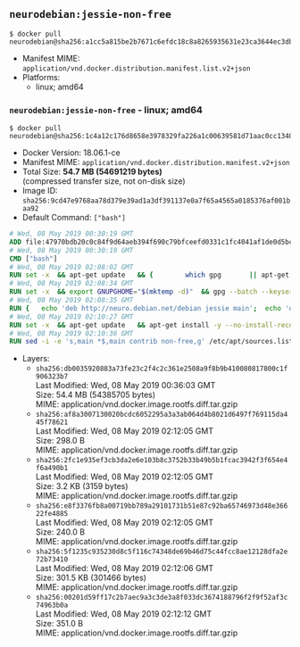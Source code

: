 ## `neurodebian:jessie-non-free`

```console
$ docker pull neurodebian@sha256:a1cc5a815be2b7671c6efdc18c8a8265935631e23ca3644ec3dbc6d55ee3d8e2
```

-	Manifest MIME: `application/vnd.docker.distribution.manifest.list.v2+json`
-	Platforms:
	-	linux; amd64

### `neurodebian:jessie-non-free` - linux; amd64

```console
$ docker pull neurodebian@sha256:1c4a12c176d8658e3978329fa226a1c00639581d71aac0cc1340316608c457db
```

-	Docker Version: 18.06.1-ce
-	Manifest MIME: `application/vnd.docker.distribution.manifest.v2+json`
-	Total Size: **54.7 MB (54691219 bytes)**  
	(compressed transfer size, not on-disk size)
-	Image ID: `sha256:9cd47e9768aa78d379e39ad1a3df391137e0a7f65a4565a0185376af001baa92`
-	Default Command: `["bash"]`

```dockerfile
# Wed, 08 May 2019 00:30:19 GMT
ADD file:47970bdb20c0c84f9d64aeb394f690c79bfceefd0331c1fc4041af1de0d5bcb1 in / 
# Wed, 08 May 2019 00:30:19 GMT
CMD ["bash"]
# Wed, 08 May 2019 02:08:02 GMT
RUN set -x 	&& apt-get update 	&& { 		which gpg 		|| apt-get install -y --no-install-recommends gnupg 	; } 	&& { 		gpg --version | grep -q '^gpg (GnuPG) 1\.' 		|| apt-get install -y --no-install-recommends dirmngr 	; } 	&& rm -rf /var/lib/apt/lists/*
# Wed, 08 May 2019 02:08:34 GMT
RUN set -x 	&& export GNUPGHOME="$(mktemp -d)" 	&& gpg --batch --keyserver ha.pool.sks-keyservers.net --recv-keys DD95CC430502E37EF840ACEEA5D32F012649A5A9 	&& gpg --batch --export DD95CC430502E37EF840ACEEA5D32F012649A5A9 > /etc/apt/trusted.gpg.d/neurodebian.gpg 	&& rm -rf "$GNUPGHOME" 	&& apt-key list | grep neurodebian
# Wed, 08 May 2019 02:08:35 GMT
RUN { 	echo 'deb http://neuro.debian.net/debian jessie main'; 	echo 'deb http://neuro.debian.net/debian data main'; 	echo '#deb-src http://neuro.debian.net/debian-devel jessie main'; } > /etc/apt/sources.list.d/neurodebian.sources.list
# Wed, 08 May 2019 02:10:27 GMT
RUN set -x 	&& apt-get update 	&& apt-get install -y --no-install-recommends neurodebian-freeze eatmydata 	&& ln -s /usr/bin/eatmydata /usr/local/bin/apt-get 	&& rm -rf /var/lib/apt/lists/*
# Wed, 08 May 2019 02:10:36 GMT
RUN sed -i -e 's,main *$,main contrib non-free,g' /etc/apt/sources.list.d/neurodebian.sources.list /etc/apt/sources.list
```

-	Layers:
	-	`sha256:db0035920883a73fe23c2f4c2c361e2508a9f8b9b410080817800c1f906323b7`  
		Last Modified: Wed, 08 May 2019 00:36:03 GMT  
		Size: 54.4 MB (54385705 bytes)  
		MIME: application/vnd.docker.image.rootfs.diff.tar.gzip
	-	`sha256:af8a3007130020bcdc6052295a3a3ab064d4b8021d6497f769115da445f78621`  
		Last Modified: Wed, 08 May 2019 02:12:05 GMT  
		Size: 298.0 B  
		MIME: application/vnd.docker.image.rootfs.diff.tar.gzip
	-	`sha256:2fc1e935ef3cb3da2e6e103b8c3752b33b49b5b1fcac3942f3f654e4f6a490b1`  
		Last Modified: Wed, 08 May 2019 02:12:05 GMT  
		Size: 3.2 KB (3159 bytes)  
		MIME: application/vnd.docker.image.rootfs.diff.tar.gzip
	-	`sha256:e8f3376fb8a00719bb789a29101731b51e87c92ba65746973d48e36622fe4885`  
		Last Modified: Wed, 08 May 2019 02:12:05 GMT  
		Size: 240.0 B  
		MIME: application/vnd.docker.image.rootfs.diff.tar.gzip
	-	`sha256:5f1235c935230d8c5f116c74348de69b46d75c44fcc8ae12128dfa2e72b73410`  
		Last Modified: Wed, 08 May 2019 02:12:06 GMT  
		Size: 301.5 KB (301466 bytes)  
		MIME: application/vnd.docker.image.rootfs.diff.tar.gzip
	-	`sha256:00201d59ff17c2b7aec9a3c3de3a8f033dc3674188796f2f9f52af3c74963b0a`  
		Last Modified: Wed, 08 May 2019 02:12:12 GMT  
		Size: 351.0 B  
		MIME: application/vnd.docker.image.rootfs.diff.tar.gzip
